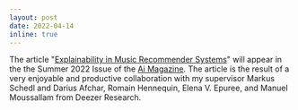 ```yaml
---
layout: post
date: 2022-04-14
inline: true
---
```


The article "[Explainability in Music Recommender Systems](https://arxiv.org/abs/2201.10528)" will appear in the the Summer 2022 Issue of the [Ai Magazine](https://www.aaai.org/Magazine/magazine.php). The article is the result of a very enjoyable and productive collaboration with my supervisor Markus Schedl and Darius Afchar, Romain Hennequin, Elena V. Epuree, and Manuel Moussallam from Deezer Research.
